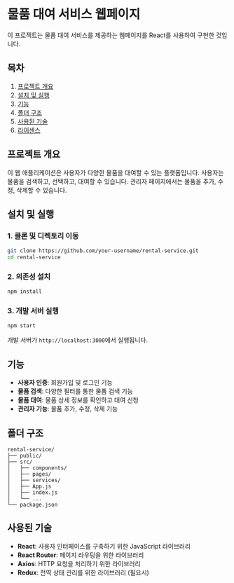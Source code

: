
# 물품 대여 서비스 웹페이지

이 프로젝트는 물품 대여 서비스를 제공하는 웹페이지를 React를 사용하여 구현한 것입니다.

## 목차
1. [프로젝트 개요](#프로젝트-개요)
2. [설치 및 실행](#설치-및-실행)
3. [기능](#기능)
4. [폴더 구조](#폴더-구조)
5. [사용된 기술](#사용된-기술)
6. [라이센스](#라이센스)

## 프로젝트 개요
이 웹 애플리케이션은 사용자가 다양한 물품을 대여할 수 있는 플랫폼입니다. 사용자는 물품을 검색하고, 선택하고, 대여할 수 있습니다. 관리자 페이지에서는 물품을 추가, 수정, 삭제할 수 있습니다.

## 설치 및 실행

### 1. 클론 및 디렉토리 이동
```bash
git clone https://github.com/your-username/rental-service.git
cd rental-service
```

### 2. 의존성 설치
```bash
npm install
```

### 3. 개발 서버 실행
```bash
npm start
```
개발 서버가 `http://localhost:3000`에서 실행됩니다.

## 기능
- **사용자 인증**: 회원가입 및 로그인 기능
- **물품 검색**: 다양한 필터를 통한 물품 검색 기능
- **물품 대여**: 물품 상세 정보를 확인하고 대여 신청
- **관리자 기능**: 물품 추가, 수정, 삭제 기능

## 폴더 구조
```
rental-service/
├── public/
├── src/
│   ├── components/
│   ├── pages/
│   ├── services/
│   ├── App.js
│   ├── index.js
│   └── ...
└── package.json
```

## 사용된 기술
- **React**: 사용자 인터페이스를 구축하기 위한 JavaScript 라이브러리
- **React Router**: 페이지 라우팅을 위한 라이브러리
- **Axios**: HTTP 요청을 처리하기 위한 라이브러리
- **Redux**: 전역 상태 관리를 위한 라이브러리 (필요시)
